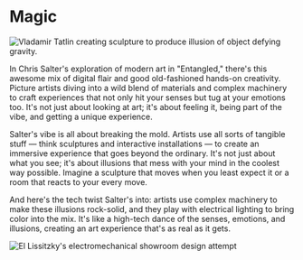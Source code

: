 # Magic  

![Vladamir Tatlin creating sculpture to produce illusion of object defying gravity.](https://www.bing.com/images/blob?bcid=rKTZ.jBmP5gGtQ)

In Chris Salter's exploration of modern art in "Entangled," there's this awesome mix of digital flair and good old-fashioned hands-on creativity. Picture artists diving into a wild blend of materials and complex machinery to craft experiences that not only hit your senses but tug at your emotions too. It's not just about looking at art; it's about feeling it, being part of the vibe, and getting a unique experience.  

Salter's vibe is all about breaking the mold. Artists use all sorts of tangible stuff — think sculptures and interactive installations — to create an immersive experience that goes beyond the ordinary. It's not just about what you see; it's about illusions that mess with your mind in the coolest way possible. Imagine a sculpture that moves when you least expect it or a room that reacts to your every move.  

And here's the tech twist Salter's into: artists use complex machinery to make these illusions rock-solid, and they play with electrical lighting to bring color into the mix. It's like a high-tech dance of the senses, emotions, and illusions, creating an art experience that's as real as it gets.  

![El Lissitzky's electromechanical showroom design attempt](https://www.lapedrera.com/sites/default/files/inline-images/exposicio_lissitzky_la_pedrera.jpg)
